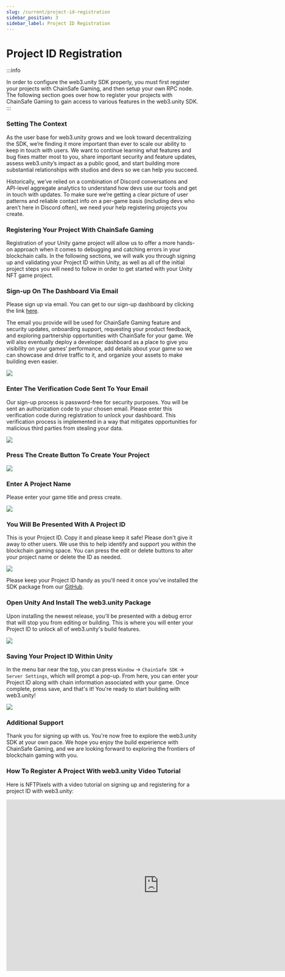 ```yaml
---
slug: /current/project-id-registration
sidebar_position: 3
sidebar_label: Project ID Registration
---
```



# Project ID Registration

:::info

In order to configure the web3.unity SDK properly, you must first register your projects with ChainSafe Gaming, and then setup your own RPC node.
The following section goes over how to register your projects with ChainSafe Gaming to gain access to various features in the web3.unity SDK.
:::

### Setting The Context

As the user base for web3.unity grows and we look toward decentralizing the SDK, we’re finding it more important than ever to scale our ability to keep in touch with users. We want to continue learning what features and bug fixes matter most to you, share important security and feature updates, assess web3.unity’s impact as a public good, and start building more substantial relationships with studios and devs so we can help you succeed.

Historically, we’ve relied on a combination of Discord conversations and API-level aggregate analytics to understand how devs use our tools and get in touch with updates. To make sure we’re getting a clear picture of user patterns and reliable contact info on a per-game basis (including devs who aren’t here in Discord often), we need your help registering projects you create.

### Registering Your Project With ChainSafe Gaming

Registration of your Unity game project will allow us to offer a more hands-on approach when it comes to debugging and catching errors in your blockchain calls. In the following sections, we will walk you through signing up and validating your Project ID within Unity, as well as all of the initial project steps you will need to follow in order to get started with your Unity NFT game project.

### Sign-up On The Dashboard Via Email 

Please sign up via email. You can get to our sign-up dashboard by clicking the link [here](https://dashboard.gaming.chainsafe.io/).

The email you provide will be used for ChainSafe Gaming feature and security updates, onboarding support, requesting your product feedback, and exploring partnership opportunities with ChainSafe for your game. We will also eventually deploy a developer dashboard as a place to give you visibility on your games’ performance, add details about your game so we can showcase and drive traffic to it, and organize your assets to make building even easier.

![](v2Assets/dashboardsignup.png)

### Enter The Verification Code Sent To Your Email

Our sign-up process is password-free for security purposes. You will be sent an authorization code to your chosen email. Please enter this verification code during registration to unlock your dashboard. This verification process is implemented in a way that mitigates opportunities for malicious third parties from stealing your data.

![](v2Assets/authcode.png)

### Press The Create Button To Create Your Project

![](v2Assets/createbutton.png)

### Enter A Project Name

Please enter your game title and press create.

![](v2Assets/createproject.png)

### You Will Be Presented With A Project ID

This is your Project ID. Copy it and please keep it safe! Please don't give it away to other users. We use this to help identify and support you within the blockchain gaming space. You can press the edit or delete buttons to alter your project name or delete the ID as needed.

![](v2Assets/projectID.png)


Please keep your Project ID handy as you'll need it once you've installed the SDK package from our [GitHub](https://github.com/ChainSafe/web3.unity/releases).

### Open Unity And Install The web3.unity Package

Upon installing the newest release, you'll be presented with a debug error that will stop you from editing or building. This is where you will enter your Project ID to unlock all of web3.unity's build features.

![](v2Assets/notvalid.png)

### Saving Your Project ID Within Unity

In the menu bar near the top, you can press `Window` -> `ChainSafe SDK` -> `Server Settings`, which will prompt a pop-up. From here, you can enter your Project ID along with chain information associated with your game. Once complete, press save, and that's it! You're ready to start building with web3.unity!

![](v2Assets/savesettings.png)

### Additional Support

Thank you for signing up with us. You're now free to explore the web3.unity SDK at your own pace. We hope you enjoy the build experience with ChainSafe Gaming, and we are looking forward to exploring the frontiers of blockchain gaming with you.

### How To Register A Project With web3.unity Video Tutorial

Here is NFTPixels with a video tutorial on signing up and registering for a project ID with web3.unity:

<iframe width="800" height="450" src="https://www.youtube.com/embed/TbDGaySQ1Io?list=PLPn3rQCo3XrMkgAqFRtih9xGIKciD0b0N" title="How To Register A Project With web3.unity" frameborder="0" allow="accelerometer; autoplay; clipboard-write; encrypted-media; gyroscope; picture-in-picture; web-share" allowfullscreen></iframe>